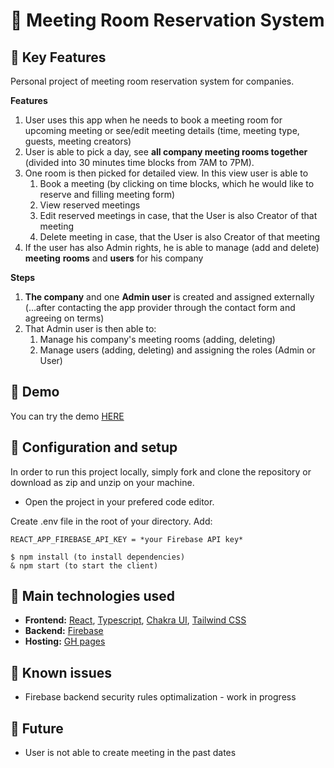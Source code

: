 # 👔 Meeting Room Reservation System

## 🔸 Key Features

Personal project of meeting room reservation system for companies.

**Features**

1. User uses this app when he needs to book a meeting room for upcoming meeting or see/edit meeting details (time, meeting type, guests, meeting creators)
2. User is able to pick a day, see **all company meeting rooms together** (divided into 30 minutes time blocks from 7AM to 7PM).
3. One room is then picked for detailed view. In this view user is able to
   1. Book a meeting (by clicking on time blocks, which he would like to reserve and filling meeting form)
   2. View reserved meetings
   3. Edit reserved meetings in case, that the User is also Creator of that meeting
   4. Delete meeting in case, that the User is also Creator of that meeting
4. If the user has also Admin rights, he is able to manage (add and delete) **meeting** **rooms** and **users** for his company

**Steps**

1. **The company** and one **Admin user** is created and assigned externally (…after contacting the app provider through the contact form and agreeing on terms)
2. That Admin user is then able to:
   1. Manage his company's meeting rooms (adding, deleting)
   2. Manage users (adding, deleting) and assigning the roles (Admin or User)

## 🔸 Demo

You can try the demo [HERE](https://lukasthevicious.github.io/meeting-rooms-reservation/)

## 🔸 Configuration and setup

In order to run this project locally, simply fork and clone the repository or download as zip and unzip on your machine.

- Open the project in your prefered code editor.

Create .env file in the root of your directory. Add:

```
REACT_APP_FIREBASE_API_KEY = *your Firebase API key*
```

```
$ npm install (to install dependencies)
& npm start (to start the client)
```

## 🔸 Main technologies used

- <b>Frontend:</b>
  [React](https://reactjs.org/), [Typescript](https://www.typescriptlang.org/), [Chakra UI](https://chakra-ui.com/), [Tailwind CSS](https://tailwindcss.com/)
- <b>Backend:</b>
  [Firebase](https://firebase.google.com/)
- <b>Hosting:</b>
  [GH pages](https://pages.github.com/)

## 🔸 Known issues

- Firebase backend security rules optimalization - work in progress

## 🔸 Future

- User is not able to create meeting in the past dates
